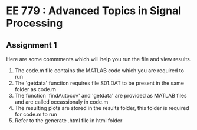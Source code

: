 EE 779 : Advanced Topics in Signal Processing 
=============================================

Assignment 1 
------------
Here are some commments which will help you run the file and view results.
1. The code.m file contains the MATLAB code which you are required to run
2. The 'getdata' function requires file S01.DAT to be present in the same folder as code.m 
3. The function 'findAutocov' and 'getdata' are provided as MATLAB files and are called occassionaly in code.m
4. The resulting plots are stored in the results folder, this folder is required for code.m to run
5. Refer to the generate .html file in html folder

